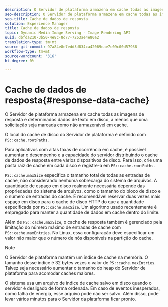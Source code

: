 ```yaml
---
description: O Servidor de plataforma armazena em cache todas as imagens de resposta e determinados dados de texto em disco, a menos que uma solicitação seja marcada como não armazenável em cache.
seo-description: O Servidor de plataforma armazena em cache todas as imagens de resposta e determinados dados de texto em disco, a menos que uma solicitação seja marcada como não armazenável em cache.
seo-title: Cache de dados de resposta
solution: Experience Manager
title: Cache de dados de resposta
topic: Dynamic Media Image Serving - Image Rendering API
uuid: dbfda210-3b50-4e8c-8d77-7263ae4e80a2
translation-type: tm+mt
source-git-commit: 97a84e8e7edd3d834ca42069eae7c09c00d57938
workflow-type: tm+mt
source-wordcount: '316'
ht-degree: 0%

---
```



# Cache de dados de resposta{#response-data-cache}

O Servidor de plataforma armazena em cache todas as imagens de resposta e determinados dados de texto em disco, a menos que uma solicitação seja marcada como não armazenável em cache.

O local do cache de disco do Servidor de plataforma é definido com `PS::cache.rootPaths`.

Para aplicativos com altas taxas de ocorrência em cache, é possível aumentar o desempenho e a capacidade do servidor distribuindo o cache de dados de resposta entre vários dispositivos de disco. Para isso, crie uma pasta raiz de cache em cada disco e registre-a em `PS::cache.rootPaths`.

`PS::cache.maxSize` especifica o tamanho total de todas as entradas de cache, não considerando nenhuma sobrecarga do sistema de arquivos. A quantidade de espaço em disco realmente necessária depende das propriedades do sistema de arquivos, como o tamanho do bloco de disco e o número de entradas do cache. É recomendável reservar duas vezes mais espaço em disco para o cache de disco HTTP do que a quantidade especificada por `PS::cache.maxSize`. Um algoritmo usado recentemente é empregado para manter a quantidade de dados em cache dentro do limite.

Além de `PS::cache.maxSize`, o cache de resposta também é gerenciado pela limitação do número máximo de entradas de cache com `PS::cache.maxEntries`. No Linux, essa configuração deve especificar um valor não maior que o número de nós disponíveis na partição do cache.

>[!NOTE]
>
>O Servidor de plataforma mantém um índice de cache na memória. O tamanho desse índice é 32 bytes vezes o valor de `PS::cache.maxEntries`. Talvez seja necessário aumentar o tamanho do heap do Servidor de plataforma para acomodar caches maiores.

O sistema usa um arquivo de índice de cache salvo em disco quando o servidor é desligado de forma ordenada. Em caso de eventos inesperados, como falha de energia, esse arquivo pode não ser salvo. Além disso, pode levar vários minutos para o Servidor da plataforma ficar pronto.
